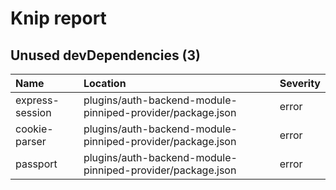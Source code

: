 # Knip report

## Unused devDependencies (3)

| Name            | Location     | Severity |
| :-------------- | :----------- | :------- |
| express-session | plugins/auth-backend-module-pinniped-provider/package.json | error    |
| cookie-parser   | plugins/auth-backend-module-pinniped-provider/package.json | error    |
| passport        | plugins/auth-backend-module-pinniped-provider/package.json | error    |


